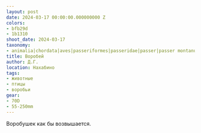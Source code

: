 ```yaml
---
layout: post
date: 2024-03-17 00:00:00.000000000 Z
colors:
- bfb29d
- 1b1310
shoot_date: 2024-03-17
taxonomy:
- animalia|chordata|aves|passeriformes|passeridae|passer|passer montanus
title: Воробей
author: Д.Г.
location: Нахабино
tags:
- животные
- птицы
- воробьи
gear:
- 70D
- 55-250mm
---
```

Воробушек как бы возвышается.

